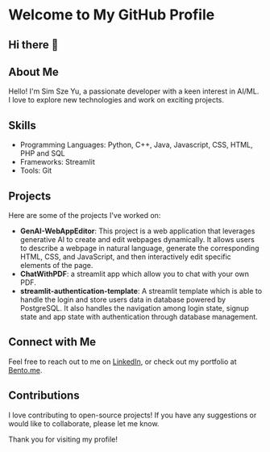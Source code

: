 # Welcome to My GitHub Profile
## Hi there 👋

<!--
**szeyu/szeyu** is a ✨ _special_ ✨ repository because its `README.md` (this file) appears on your GitHub profile.

Here are some ideas to get you started:

- 🔭 I’m currently working on ...
- 🌱 I’m currently learning ...
- 👯 I’m looking to collaborate on ...
- 🤔 I’m looking for help with ...
- 💬 Ask me about ...
- 📫 How to reach me: ...
- 😄 Pronouns: ...
- ⚡ Fun fact: ...
-->


## About Me
Hello! I'm Sim Sze Yu, a passionate developer with a keen interest in AI/ML. I love to explore new technologies and work on exciting projects.

## Skills
- Programming Languages: Python, C++, Java, Javascript, CSS, HTML, PHP and SQL
- Frameworks: Streamlit
- Tools: Git

## Projects
Here are some of the projects I've worked on:

- **GenAI-WebAppEditor**: This project is a web application that leverages generative AI to create and edit webpages dynamically. It allows users to describe a webpage in natural language, generate the corresponding HTML, CSS, and JavaScript, and then interactively edit specific elements of the page.
- **ChatWithPDF**: a streamlit app which allow you to chat with your own PDF.
- **streamlit-authentication-template**: A streamlit template which is able to handle the login and store users data in database powered by PostgreSQL. It also handles the navigation among login state, signup state and app state with authentication through database management.

## Connect with Me
Feel free to reach out to me on [LinkedIn](https://www.linkedin.com/in/szeyusim/), or check out my portfolio at [Bento.me](https://bento.me/szeyusim).

## Contributions
I love contributing to open-source projects! If you have any suggestions or would like to collaborate, please let me know.

Thank you for visiting my profile!
